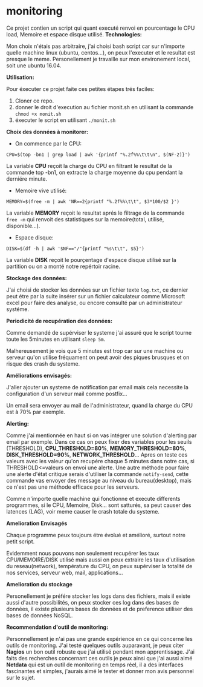 # monitoring
Ce projet contien un script qui quant executé renvoi en pourcentage le CPU load, Memoire et espace disque utilisé.
**Technologies:**

Mon choix n'étais pas arbitraire, j'ai choisi bash script car sur n'importe quelle machine linux (ubuntu, centos...), on peux l'executer et le resultat est presque le meme.
Personellement je travaille sur mon environement local, soit une ubuntu 16.04.

**Utilisation:**

Pour éxecuter ce projet faite ces petites étapes trés faciles:
1. Cloner ce repo.
2. donner le droit d'execution au fichier monit.sh en utilisant la commande `chmod +x monit.sh`
3. éxecuter le script en utilisant `./monit.sh`

**Choix des données à monitorer:**

* On commence par le CPU:

`CPU=$(top -bn1 | grep load | awk '{printf "%.2f%%\t\t\n", $(NF-2)}')`

La variable **CPU** reçoit la charge du CPU en filtrant le resultat de la commande top -bn1, on extracte la charge moyenne du cpu pendant la derniére minute. 

* Memoire vive utilisé:

`MEMORY=$(free -m | awk 'NR==2{printf "%.2f%%\t\t", $3*100/$2 }')`

La variable **MEMORY** reçoit le resultat aprés le filtrage de la commande
`free -m` qui renvoit des statistiques sur la memoire(total, utilisé, disponible...).

* Espace disque:

`DISK=$(df -h | awk '$NF=="/"{printf "%s\t\t", $5}')`

La variable **DISK** reçoit le pourçentage d'espace disque utilisé sur la partition ou on a monté notre repértoir racine.

**Stockage des données:**

J'ai choisi de stocker les données sur un fichier texte `log.txt`, ce dernier peut étre par la suite insérer sur un fichier calculateur comme Microsoft excel pour faire des analyse, ou encore consulté par un administrateur systéme.

**Periodicité de recupération des données:**

Comme demandé de supérviser le systeme j'ai assuré que le script tourne toute les 5minutes en utilisant `sleep 5m`.

Malhereusement je vois que 5 minutes est trop car sur une machine ou serveur qu'on utilise fréquament on peut avoir des piques brusques et on risque des crash du systeme.

**Améliorations envisagés:**

J'aller ajouter un systeme de notification par email mais cela necessite la configuration d'un serveur mail comme postfix...

Un email sera envoyer au mail de l'administrateur, quand la charge du CPU est à 70% par exemple.

**Alerting:**

Comme j'ai mentionnée en haut si on vas intégrer une solution d'alerting par email par exemple. Dans ce cas on peux fixer des variables pour les seuils (THRESHOLD), **CPU_THRESHOLD=80%**, **MEMORY_THRESHOLD=80%**, **DISK_THRESHOLD=90%**, **NETWORK_THRESHOLD**... 
Apres on teste ces valeurs avec les valeur qu'on recupére chaque 5 minutes dans notre cas, si THRESHOLD<=valeurs on envoi une alerte.
Une autre méthode pour faire une alerte d'état critique serais d'utiliser la commande `notify-send`, cette commande vas envoyer des message au niveau du bureau(desktop), mais ce n'est pas une méthode efficace pour les serveurs. 

Comme n'importe quelle machine qui fonctionne et execute differents programmes, si le CPU, Memoire, Disk... sont satturés, sa peut causer des latences (LAG), voir meme causer le crash totale du systeme.

**Amelioration Envisagés**

Chaque programme peux toujours étre évolué et amélioré, surtout notre petit script.

Evidemment nous pouvons non seulement recupérer les taux CPU/MEMOIRE/DISK utilisé mais aussi on peux extraire les taux d'utilisation du reseau(network), température du CPU, on peux supérviser la totalité de nos services, serveur web, mail, applications... 

**Amelioration du stockage**

Personellement je préfére stocker les logs dans des fichiers, mais il existe aussi d'autre possibilités, on peux stocker ces log dans des bases de données, il existe plusieurs bases de données et de preference utiliser des bases de données NoSQL.

**Recommendation d'outil de monitoring:**

Personnellement je n'ai pas une grande expérience en ce qui concerne les outils de monitoring. J'ai testé quelques outils auparavant, je peux citer **Nagios** un bon outil robuste que j'ai utilisé pendant mon apprentissage. J'ai faits des recherches concernant ces outils je peux ainsi que j'ai aussi aimé **Netdata** qui est un outil de monitoring en temps réel, il a des interfaces fascinantes et simples, j'aurais aimé le tester et donner mon avis personnel sur le sujet.